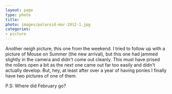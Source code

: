 ```yaml
---
layout: page
type: photo
title: 
photo: images/polaroid-mar-2012-1.jpg
categories: 
- picture
---
```

Another neigh picture, this one from the weekend. I tried to follow up with a picture of Mouse on Summer (the new arrival), but this one had jammed slightly in the camera and didn't come out cleanly. This must have prised the rollers open a bit as the next one came out far too easily and didn't actually develop. But, hey, at least after over a year of having ponies I finally have two pictures of one of them.

P.S: Where did February go?
